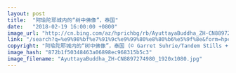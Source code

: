 ```yaml
---
layout: post
title:  "阿瑜陀耶城内的“树中佛像”，泰国"
date:   "2018-02-19 16:00:00 +0800"
image_url: "http://cn.bing.com/az/hprichbg/rb/AyuttayaBuddha_ZH-CN8897274980_1920x1080.jpg"
link: "/search?q=%e9%98%bf%e7%91%9c%e9%99%80%e8%80%b6%e5%9f%8e&form=hpcapt&mkt=zh-cn"
copyright: "阿瑜陀耶城内的“树中佛像”，泰国 (© Garret Suhrie/Tandem Stills + Motion)"
image_hash: "872b1f50348463a06898ec968315b5c3"
image_filename: "AyuttayaBuddha_ZH-CN8897274980_1920x1080.jpg"
---
```

